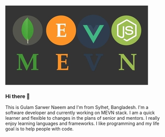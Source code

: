 ![Anurag's GitHub stats](https://github.com/NaeemHaque/NaeemHaque/blob/main/banner.jpg)

### Hi there 👋 

This is Gulam Sarwer Naeem and I'm from Sylhet, Bangladesh. I'm a software developer and currently working on MEVN stack. I am a quick learner and flexible to changes in the plans of senior and mentors. I really enjoy learning languages and frameworks. I like programming and my life goal is to help people with code.

<!-- ![Anurag's GitHub stats](https://github-readme-stats.vercel.app/api?username=NaeemHaque&theme=dark&show_icons=true) -->

<!--
**NaeemHaque/NaeemHaque** is a ✨ _special_ ✨ repository because its `README.md` (this file) appears on your GitHub profile.



Here are some ideas to get you started:

- 🔭 I’m currently working on ...
- 🌱 I’m currently learning ...
- 👯 I’m looking to collaborate on ...
- 🤔 I’m looking for help with ...
- 💬 Ask me about ...
- 📫 How to reach me: ...
- 😄 Pronouns: ...
- ⚡ Fun fact: ...
-->
